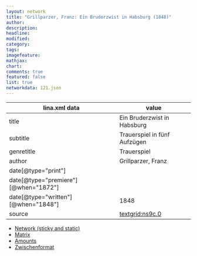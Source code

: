 ```yaml
---
layout: network
title: "Grillparzer, Franz: Ein Bruderzwist in Habsburg (1848)"
author:
description:
headline:
modified:
category:
tags:
imagefeature: 
mathjax: 
chart: 
comments: true
featured: false
list: true
networkdata: 121.json
---
```

lina.xml data  | value
------------- | -------------
title|Ein Bruderzwist in Habsburg
subtitle|Trauerspiel in fünf Aufzügen
genretitle|Trauerspiel
author|Grillparzer, Franz
date[@type="print"]|
date[@type="premiere"][@when="1872"]|
date[@type="written"][@when="1848"]|1848
source|[textgrid:ns9c.0](https://textgridlab.org/1.0/tgcrud-public/rest/textgrid:ns9c.0/data)



* [Network (sticky and static)](/network121)
* [Matrix](/matrix121)
* [Amounts](/amount121)
* [Zwischenformat](/lina121 )
